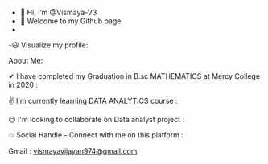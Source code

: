 - 👋 Hi, I’m @Vismaya-V3
- 👀 Welcome to my Github page
- 
-😃 Visualize my profile:

About Me:

✔ I have completed my Graduation in B.sc MATHEMATICS at Mercy College in 2020 :

✌ I'm currently learning DATA ANALYTICS course :

😉 I'm looking to collaborate on Data analyst project :


💥 Social Handle - Connect with me on this platform :

  Gmail : vismayavijayan974@gmail.com


 


